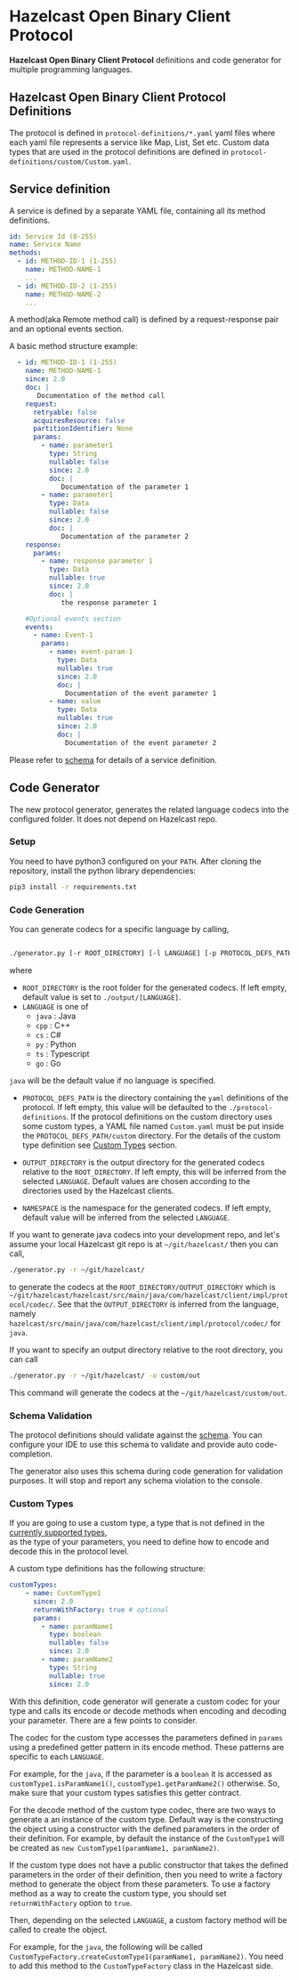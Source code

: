 # Hazelcast Open Binary Client Protocol

**Hazelcast Open Binary Client Protocol** definitions and code generator for multiple programming languages.

## Hazelcast Open Binary Client Protocol Definitions

The protocol is defined in `protocol-definitions/*.yaml` yaml files where each yaml file represents a service like Map, List, Set etc. 
Custom data types that are used in the protocol definitions are defined in `protocol-definitions/custom/Custom.yaml`.

## Service definition

A service is defined by a separate YAML file, containing all its method definitions.

```yaml
id: Service Id (0-255)
name: Service Name
methods:
  - id: METHOD-ID-1 (1-255)
    name: METHOD-NAME-1
    ...
  - id: METHOD-ID-2 (1-255)
    name: METHOD-NAME-2
    ...
```

A method(aka Remote method call) is defined by a request-response pair and an optional events section.

A basic method structure example:

```yaml
  - id: METHOD-ID-1 (1-255)
    name: METHOD-NAME-1
    since: 2.0
    doc: |
       Documentation of the method call
    request:
      retryable: false
      acquiresResource: false
      partitionIdentifier: None
      params:
        - name: parameter1
          type: String
          nullable: false
          since: 2.0
          doc: |
             Documentation of the parameter 1
        - name: parameter1
          type: Data
          nullable: false
          since: 2.0
          doc: |
             Documentation of the parameter 2
    response:
      params:
        - name: response parameter 1
          type: Data
          nullable: true
          since: 2.0
          doc: |
             the response parameter 1

    #Optional events section
    events: 
      - name: Event-1
        params:
          - name: event-param-1
            type: Data
            nullable: true
            since: 2.0
            doc: |
              Documentation of the event parameter 1
          - name: value
            type: Data
            nullable: true
            since: 2.0
            doc: |
              Documentation of the event parameter 2

```

Please refer to [schema](schema/protocol-schema.json) for details of a service definition.

## Code Generator

The new protocol generator, generates the related language codecs into the configured folder. It does not depend on Hazelcast repo.

### Setup

You need to have python3 configured on your `PATH`. After cloning the repository, install the python library dependencies:

```bash
pip3 install -r requirements.txt
```

### Code Generation

You can generate codecs for a specific language by calling,

```bash

./generator.py [-r ROOT_DIRECTORY] [-l LANGUAGE] [-p PROTOCOL_DEFS_PATH] [-o OUTPUT_DIRECTORY] [-n NAMESPACE]

```

where 

* `ROOT_DIRECTORY` is the root folder for the generated codecs. If left empty, default value is set to `./output/[LANGUAGE]`.
* `LANGUAGE` is one of 
    * `java` : Java
    * `cpp` : C++
    * `cs` : C#
    * `py` : Python
    * `ts` : Typescript
    * `go` : Go
     
`java` will be the default value if no language is specified.

* `PROTOCOL_DEFS_PATH` is the directory containing the `yaml` definitions of the protocol. If left empty, 
this value will be defaulted to the `./protocol-definitions`. If the protocol definitions on the custom directory uses
some custom types, a YAML file named `Custom.yaml` must be put inside the `PROTOCOL_DEFS_PATH/custom` directory. 
For the details of the custom type definition see [Custom Types](#custom-types) section.

* `OUTPUT_DIRECTORY` is the output directory for the generated codecs relative to the `ROOT_DIRECTORY`. If left empty,
this will be inferred from the selected `LANGUAGE`. 
Default values are chosen according to the directories used by the Hazelcast clients.

* `NAMESPACE` is the namespace for the generated codecs. If left empty, default value will be inferred from the selected `LANGUAGE`. 

If you want to generate java codecs into your development repo, and let's assume your local Hazelcast git repo is at 
`~/git/hazelcast/` then you can call,

```bash
./generator.py -r ~/git/hazelcast/
```

to generate the codecs at the `ROOT_DIRECTORY/OUTPUT_DIRECTORY` which is `~/git/hazelcast/hazelcast/src/main/java/com/hazelcast/client/impl/protocol/codec/`.
See that the `OUTPUT_DIRECTORY` is inferred from the language, namely `hazelcast/src/main/java/com/hazelcast/client/impl/protocol/codec/` for `java`. 

If you want to specify an output directory relative to the root directory, you can call

```bash
./generator.py -r ~/git/hazelcast/ -o custom/out 
```

This command will generate the codecs at the `~/git/hazelcast/custom/out`.

### Schema Validation

The protocol definitions should validate against the [schema](schema/protocol-schema.json). You can configure your IDE to 
use this schema to validate and provide auto code-completion.

The generator also uses this schema during code generation for validation purposes. It will stop and report any schema violation to the console.

### Custom Types

If you are going to use a custom type, a type that is not defined in the [currently supported types](binary/__init__.py),  
as the type of your parameters, you need to define how to encode and decode this in the protocol level.

A custom type definitions has the following structure:

```yaml
customTypes:
    - name: CustomType1
      since: 2.0
      returnWithFactory: true # optional
      params:
        - name: paramName1
          type: boolean
          nullable: false
          since: 2.0
        - name: paramName2
          type: String
          nullable: true
          since: 2.0
```

With this definition, code generator will generate a custom codec for your type and 
calls its encode or decode methods when encoding and decoding your parameter. 
There are a few points to consider. 

The codec for the custom type accesses the parameters defined in `params` using a 
predefined getter pattern in its encode method. These patterns are specific to each `LANGUAGE`.

For example, for the `java`, if the parameter is a `boolean` it is accessed as `customType1.isParamName1()`, 
`customType1.getParamName2()` otherwise. So, make sure that your custom types satisfies 
this getter contract.

For the decode method of the custom type codec, there are two ways to generate a
an instance of the custom type. Default way is the constructing the object using a constructor
with the defined parameters in the order of their definition. For example, by default
the instance of the `CustomType1` will be created as `new CustomType1(paramName1, paramName2)`.

If the custom type does not have a public constructor that takes the defined parameters in the order
of their definition, then you need to write a factory method to generate the object from these parameters.
To use a factory method as a way to create the custom type, you should set `returnWithFactory` option to `true`.

Then, depending on the selected `LANGUAGE`, a custom factory method will be called to create the object.

For example, for the `java`, the following will be called `CustomTypeFactory.createCustomType1(paramName1, paramName2)`.
You need to add this method to the `CustomTypeFactory` class in the Hazelcast side.
